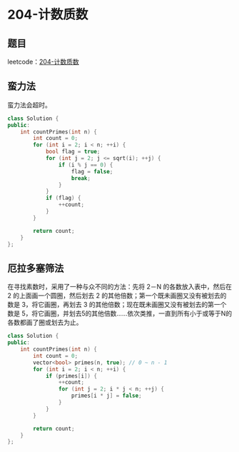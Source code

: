 # 204-计数质数

## 题目

leetcode：[204-计数质数](https://leetcode-cn.com/problems/count-primes/)

## 蛮力法

蛮力法会超时。

```c++
class Solution {
public:
    int countPrimes(int n) {
        int count = 0;
        for (int i = 2; i < n; ++i) {
            bool flag = true;
            for (int j = 2; j <= sqrt(i); ++j) {
                if (i % j == 0) {
                    flag = false;
                    break;
                }
            }
            if (flag) {
                ++count;
            }
        }

        return count;
    }
};
```

## 厄拉多塞筛法

在寻找素数时，采用了一种与众不同的方法：先将 2－N 的各数放入表中，然后在 2 的上面画一个圆圈，然后划去 2 的其他倍数；第一个既未画圈又没有被划去的数是 3，将它画圈，再划去 3 的其他倍数；现在既未画圈又没有被划去的第一个数是 5，将它画圈，并划去5的其他倍数……依次类推，一直到所有小于或等于N的各数都画了圈或划去为止。

```c++
class Solution {
public:
    int countPrimes(int n) {
        int count = 0;
        vector<bool> primes(n, true); // 0 ~ n - 1
        for (int i = 2; i < n; ++i) {
            if (primes[i]) {
                ++count;
                for (int j = 2; i * j < n; ++j) {
                    primes[i * j] = false;
                }
            }
        }

        return count;
    }
};
```

